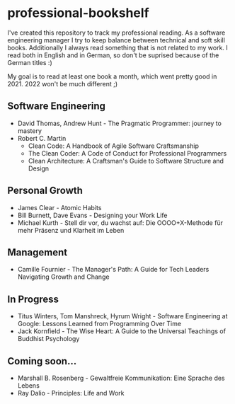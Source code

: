 # professional-bookshelf
I've created this repository to track my professional reading. As a software engineering manager I try to keep balance between technical and soft skill books. Additionally I always read something that is not related to my work. I read both in English and in German, so don't be suprised because of the German titles :)

My goal is to read at least one book a month, which went pretty good in 2021. 2022 won't be much different ;)

## Software Engineering
- David Thomas, Andrew Hunt - The Pragmatic Programmer: journey to mastery
- Robert C. Martin
  - Clean Code: A Handbook of Agile Software Craftsmanship
  - The Clean Coder: A Code of Conduct for Professional Programmers
  - Clean Architecture: A Craftsman's Guide to Software Structure and Design

## Personal Growth
- James Clear - Atomic Habits
- Bill Burnett, Dave Evans - Designing your Work Life
- Michael Kurth - Stell dir vor, du wachst auf: Die OOOO+X-Methode für mehr Präsenz und Klarheit im Leben

## Management
- Camille Fournier - The Manager's Path: A Guide for Tech Leaders Navigating Growth and Change

## In Progress
- Titus Winters, Tom Manshreck, Hyrum Wright - Software Engineering at Google: Lessons Learned from Programming Over Time
- Jack Kornfield - The Wise Heart: A Guide to the Universal Teachings of Buddhist Psychology

## Coming soon...
- Marshall B. Rosenberg - Gewaltfreie Kommunikation: Eine Sprache des Lebens
- Ray Dalio - Principles: Life and Work
